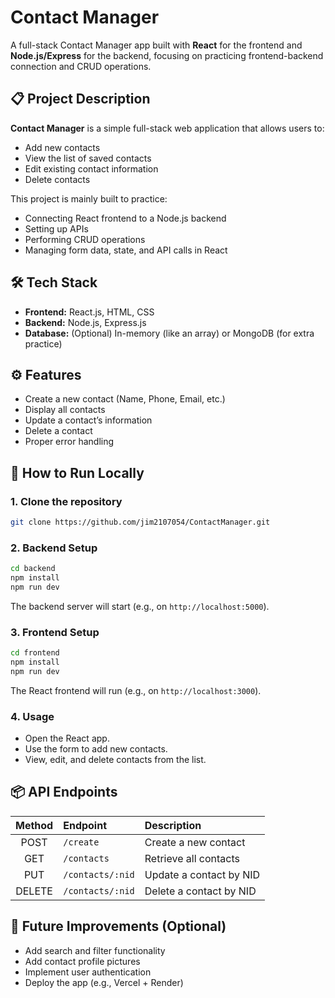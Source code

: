 # Contact Manager

A full-stack Contact Manager app built with **React** for the frontend and **Node.js/Express** for the backend, focusing on practicing frontend-backend connection and CRUD operations.

## 📋 Project Description

**Contact Manager** is a simple full-stack web application that allows users to:
- Add new contacts
- View the list of saved contacts
- Edit existing contact information
- Delete contacts

This project is mainly built to practice:
- Connecting React frontend to a Node.js backend
- Setting up APIs
- Performing CRUD operations
- Managing form data, state, and API calls in React

## 🛠️ Tech Stack

- **Frontend:** React.js, HTML, CSS
- **Backend:** Node.js, Express.js
- **Database:** (Optional) In-memory (like an array) or MongoDB (for extra practice)

## ⚙️ Features

- Create a new contact (Name, Phone, Email, etc.)
- Display all contacts
- Update a contact’s information
- Delete a contact
- Proper error handling

## 🚀 How to Run Locally

### 1. Clone the repository
```bash
git clone https://github.com/jim2107054/ContactManager.git
```

### 2. Backend Setup
```bash
cd backend
npm install
npm run dev
```
The backend server will start (e.g., on `http://localhost:5000`).

### 3. Frontend Setup
```bash
cd frontend
npm install
npm run dev
```
The React frontend will run (e.g., on `http://localhost:3000`).

### 4. Usage
- Open the React app.
- Use the form to add new contacts.
- View, edit, and delete contacts from the list.

## 📦 API Endpoints

| Method | Endpoint         | Description             |
|:------:|:-----------------|:-------------------------|
| POST   | `/create`       | Create a new contact     |
| GET    | `/contacts`       | Retrieve all contacts    |
| PUT    | `/contacts/:nid`   | Update a contact by NID   |
| DELETE | `/contacts/:nid`   | Delete a contact by NID   |

## 📝 Future Improvements (Optional)

- Add search and filter functionality
- Add contact profile pictures
- Implement user authentication
- Deploy the app (e.g., Vercel + Render)
